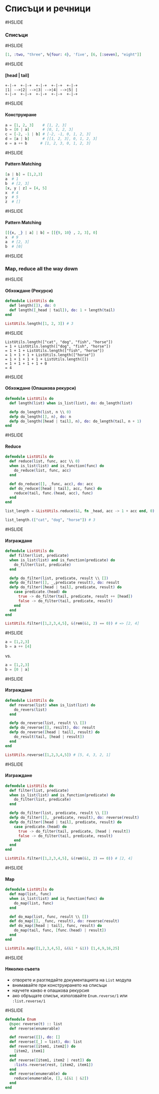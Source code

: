 # Списъци и речници

#HSLIDE

### Списъци

#HSLIDE

```elixir
[1, :two, "three", %{four: 4}, 'five', [6, [:seven], "eight"]]
```

#HSLIDE

#### [head | tail]

```
+-|-+  +-|-+  +-|-+  +-|-+  +-|-+
|1| -->|2| -->|3| -->|4| -->|5| |
+-|-+  +-|-+  +-|-+  +-|-+  +-|-+
```

#HSLIDE

#### Конструиране

```elixir
a = [1, 2, 3]    # [1, 2, 3]
b = [0 | a]      # [0, 1, 2, 3]
c = [-2, -1 | b] # [-2, -1, 0, 1, 2, 3]
d = [a | b]      # [[1, 2, 3], 0, 1, 2, 3]
e = a ++ b      # [1, 2, 3, 0, 1, 2, 3]
```

#HSLIDE

#### Pattern Matching

```elixir
[a | b] = [1,2,3]
a  # 1
b  # [2, 3]
[x, y | z] = [4, 5]
x  # 4
y  # 5
z  # []
```

#HSLIDE

#### Pattern Matching

```elixir
[[{x, _} | a] | b] = [[{9, 10} , 2, 3], 0]
x  # 9
a  # [2, 3]
b  # [0]
```

#HSLIDE

### Map, reduce all the way down

#HSLIDE

#### Обхождане (Рекурси)

```elixir
defmodule ListUtils do
  def length([]), do: 0
  def length([_head | tail]), do: 1 + length(tail)
end

ListUtils.length([1, 2, 3]) # 3
```

#HSLIDE

```
ListUtils.length(["cat", "dog", "fish", "horse"])
= 1 + ListUtils.length(["dog", "fish", "horse"])
= 1 + 1 + ListUtils.length(["fish", "horse"])
= 1 + 1 + 1 + ListUtils.length(["horse"])
= 1 + 1 + 1 + 1 + ListUtils.length([])
= 1 + 1 + 1 + 1 + 0
= 4
```

#HSLIDE

#### Обхождане (Опашкова рекурси)

```elixir
defmodule ListUtils do
  def length(list) when is_list(list), do: do_length(list)

  defp do_length(list, n \\ 0)
  defp do_length([], n), do: n
  defp do_length([head | tail], n), do: do_length(tail, n + 1)
end
```

#HSLIDE

#### Reduce

```elixir
defmodule ListUtils do
  def reduce(list, func, acc \\ 0)
  when is_list(list) and is_function(func) do
    do_reduce(list, func, acc)
  end

  def do_reduce([], _func, acc), do: acc
  def do_reduce([head | tail], acc, func) do
    reduce(tail, func.(head, acc), func)
  end
end

list_length = &ListUtils.reduce(&1, fn _head, acc -> 1 + acc end, 0)

list_length.(["cat", "dog", "horse"]) # 3
```


#HSLIDE

#### Изграждане

```elixir
defmodule ListUtils do
  def filter(list, predicate)
  when is_list(list) and is_function(predicate) do
    do_filter(list, predicate)
  end

  defp do_filter(list, predicate, result \\ [])
  defp do_filter([], _,predicate result), do: result
  defp do_filter([head | tail], predicate, result) do
    case predicate.(head) do
      true -> do_filter(tail, predicate, result ++ [head])
      false -> do_filter(tail, predicate, result)
    end
  end
end

ListUtils.filter([1,2,3,4,5], &(rem(&1, 2) == 0)) # => [2, 4]
```

#HSLIDE

```elixir
a = [1,2,3]
b = a ++ [4]
```

vs.

```elixir
a = [1,2,3]
b = [0 | a]
```

#HSLIDE

#### Изграждане

```elixir
defmodule ListUtils do
  def reverse(list) when is_list(list) do
    do_revers(list)
  end

  defp do_reverse(list, result \\ [])
  defp do_reverse([], resilt), do: result
  defp do_reverse([head | tail], result) do
    do_result(tail, [head | result])
  end
end

ListUtils.reverse([1,2,3,4,5]) # [5, 4, 3, 2, 1]
```


#HSLIDE

#### Изграждане

```elixir
defmodule ListUtils do
  def filter(list, predicate)
  when is_list(list) and is_function(predicate) do
    do_filter(list, predicate)
  end

  defp do_filter(list, predicate, result \\ [])
  defp do_filter([], _predicate, result), do: reverse(result)
  defp do_filter([head | tail], predicate, result) do
    case predicate.(head) do
      true -> do_filter(tail, predicate, [head | result])
      false -> do_filter(tail, predicate, result)
    end
  end
end

ListUtils.filter([1,2,3,4,5], &(rem(&1, 2) == 0)) # [2, 4]
```

#HSLIDE

#### Map

```elixir
defmodule ListUtils do
  def map(list, func)
  when is_list(list) and is_function(func) do
    do_map(list, func)
  end

  def do_map(list, func, result \\ [])
  def do_map([], _func, result), do: reverse(result)
  def do_map([head | tail], func, result) do
    do_map(tail, func, [func.(head) | result])
  end
end

ListUtils.map([1,2,3,4,5], &(&1 * &1)) [1,4,9,16,25]
```

#HSLIDE

#### Няколко съвета

- отворете и разгледайте документацията на `List` модула
- внимавайте при конструирането на списъци
- научете какво е опашкова рекурсия
- ако обръщате списък, използвайте `Enum.reverse/1` или `:list.reverse/1`

#HSLIDE

```elixir
defmodule Enum
  @spec reverse(t) :: list
  def reverse(enumerable)

  def reverse([]), do: []
  def reverse([_] = list), do: list
  def reverse([item1, item2]) do
    [item2, item1]
  end
  def reverse([item1, item2 | rest]) do
    :lists.reverse(rest, [item2, item1])
  end
  def reverse(enumerable) do
    reduce(enumerable, [], &[&1 | &2])
  end
end
```
